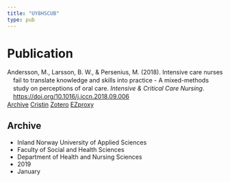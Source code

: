 ```yaml
---
title: "UY8HSCUB"
type: pub
---
```

<h1>Publication</h1>
<article id="csl-bib-container-UY8HSCUB" class="csl-bib-container">
  <div class="csl-bib-body" style="line-height: 1.35; padding-left: 1em; text-indent:-1em;">
  <div class="csl-entry">Andersson, M., Larsson, B. W., &amp; Persenius, M. (2018). Intensive care nurses fail to translate knowledge and skills into practice - A mixed-methods study on perceptions of oral care. <i>Intensive &amp; Critical Care Nursing</i>. <a href="https://doi.org/10.1016/j.iccn.2018.09.006">https://doi.org/10.1016/j.iccn.2018.09.006</a></div>
</div>
  <div class="csl-bib-buttons">
    <a href="#taxonomy-article-UY8HSCUB" class="csl-bib-button">Archive</a>
    <a href alt="Cristin URL" class="csl-bib-button">Cristin</a>
    <a href alt="Zotero URL" class="csl-bib-button">Zotero</a>
    <a href="http://ezproxy.inn.no/login?url=https://doi.org/10.1016/j.iccn.2018.09.006" class="csl-bib-button">EZproxy</a>
  </div>
  <div id="csl-bib-meta-container-UY8HSCUB"></div>
</article>
<div id="csl-bib-meta-UY8HSCUB" class="csl-bib-meta">
  <article id="taxonomy-article-UY8HSCUB" class="taxonomy-article">
    <h1>Archive</h1>
    <ul>
      <li>Inland Norway University of Applied Sciences</li>
      <li>Faculty of Social and Health Sciences</li>
      <li>Department of Health and Nursing Sciences</li>
      <li>2019</li>
      <li>January</li>
    </ul>
  </article>
</div>
